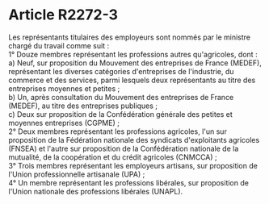 # Article R2272-3

  
Les représentants titulaires des employeurs sont nommés par le ministre chargé du travail comme suit :   
1° Douze membres représentant les professions autres qu'agricoles, dont :   
a) Neuf, sur proposition du Mouvement des entreprises de France (MEDEF), représentant les diverses catégories d'entreprises de l'industrie, du commerce et des services, parmi lesquels deux représentants au titre des entreprises moyennes et petites ;   
b) Un, après consultation du Mouvement des entreprises de France (MEDEF), au titre des entreprises publiques ;   
c) Deux sur proposition de la Confédération générale des petites et moyennes entreprises (CGPME) ;   
2° Deux membres représentant les professions agricoles, l'un sur proposition de la Fédération nationale des syndicats d'exploitants agricoles (FNSEA) et l'autre sur proposition de la Confédération nationale de la mutualité, de la coopération et du crédit agricoles (CNMCCA) ;   
3° Trois membres représentant les employeurs artisans, sur proposition de l'Union professionnelle artisanale (UPA) ;   
4° Un membre représentant les professions libérales, sur proposition de l'Union nationale des professions libérales (UNAPL).